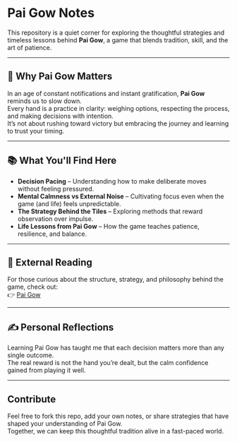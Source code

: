 # Pai Gow Notes

This repository is a quiet corner for exploring the thoughtful strategies and timeless lessons behind **Pai Gow**, a game that blends tradition, skill, and the art of patience.

---

## 🌱 Why Pai Gow Matters

In an age of constant notifications and instant gratification, **Pai Gow** reminds us to slow down.  
Every hand is a practice in clarity: weighing options, respecting the process, and making decisions with intention.  
It’s not about rushing toward victory but embracing the journey and learning to trust your timing.

---

## 📚 What You'll Find Here

- **Decision Pacing** – Understanding how to make deliberate moves without feeling pressured.  
- **Mental Calmness vs External Noise** – Cultivating focus even when the game (and life) feels unpredictable.  
- **The Strategy Behind the Tiles** – Exploring methods that reward observation over impulse.  
- **Life Lessons from Pai Gow** – How the game teaches patience, resilience, and balance.  

---

## 🔗 External Reading

For those curious about the structure, strategy, and philosophy behind the game, check out:  
👉 <a href="https://www.casinoplus.com.ph/pai-gow-game/">Pai Gow</a>

---

## ✍ Personal Reflections

Learning Pai Gow has taught me that each decision matters more than any single outcome.  
The real reward is not the hand you’re dealt, but the calm confidence gained from playing it well.

---

## Contribute

Feel free to fork this repo, add your own notes, or share strategies that have shaped your understanding of Pai Gow.  
Together, we can keep this thoughtful tradition alive in a fast-paced world.
